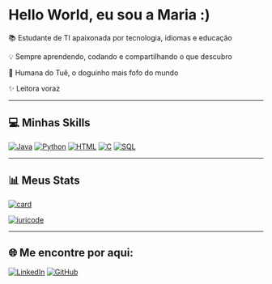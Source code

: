 # Hello World, eu sou a Maria :)

📚 Estudante de TI apaixonada por tecnologia, idiomas e educação

💡 Sempre aprendendo, codando e compartilhando o que descubro 

🐶 Humana do Tuê, o doguinho mais fofo do mundo 

✨ Leitora voraz 

---

## 💻 Minhas Skills

[![Java](https://img.shields.io/badge/Java-ED8B00?style=for-the-badge&logo=java&logoColor=white)](https://www.java.com)
[![Python](https://img.shields.io/badge/Python-3776AB?style=for-the-badge&logo=python&logoColor=white)](https://www.python.org)
[![HTML](https://img.shields.io/badge/HTML-239120?style=for-the-badge&logo=html5&logoColor=white)](https://developer.mozilla.org/en-US/docs/Web/HTML)
[![C](https://img.shields.io/badge/C-00599C?style=for-the-badge&logo=c&logoColor=white)](https://en.wikipedia.org/wiki/C_(programming_language))
[![SQL](https://img.shields.io/badge/Microsoft_SQL_Server-CC2927?style=for-the-badge&logo=microsoft-sql-server&logoColor=white)](https://www.microsoft.com/sql-server)

---

## 📊 Meus Stats

[![card](https://github-readme-stats.vercel.app/api?username=amador-m&theme=radical&show_icons=true)](https://github.com/anuraghazra/github-readme-stats)

[![iuricode](https://github-readme-stats.vercel.app/api/top-langs/?username=amador-m&layout=compact&theme=radical)](https://github.com/anuraghazra/github-readme-stats)

---

## 🌐 Me encontre por aqui:

[![LinkedIn](https://img.shields.io/badge/LinkedIn-0077B5?style=for-the-badge&logo=linkedin&logoColor=white)](https://www.linkedin.com/in/maria-eduarda-amador-mota-521279327/)
[![GitHub](https://img.shields.io/badge/GitHub-100000?style=for-the-badge&logo=github&logoColor=white)](https://github.com/amador-m)
